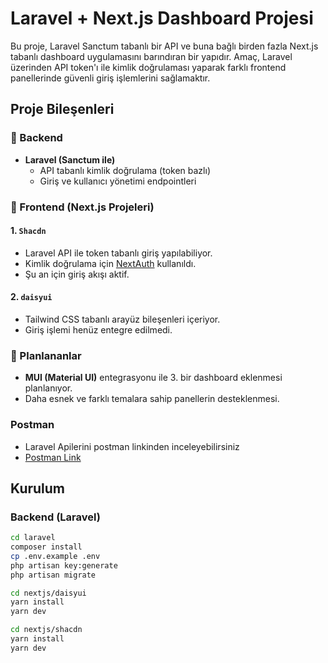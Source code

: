 # Laravel + Next.js Dashboard Projesi

Bu proje, Laravel Sanctum tabanlı bir API ve buna bağlı birden fazla Next.js tabanlı dashboard uygulamasını barındıran bir yapıdır. Amaç, Laravel üzerinden API token'ı ile kimlik doğrulaması yaparak farklı frontend panellerinde güvenli giriş işlemlerini sağlamaktır.

## Proje Bileşenleri

### 🎯 Backend
- **Laravel (Sanctum ile)**
  - API tabanlı kimlik doğrulama (token bazlı)
  - Giriş ve kullanıcı yönetimi endpointleri

### 🧩 Frontend (Next.js Projeleri)

#### 1. `Shacdn`
- Laravel API ile token tabanlı giriş yapılabiliyor.
- Kimlik doğrulama için [NextAuth](https://next-auth.js.org/) kullanıldı.
- Şu an için giriş akışı aktif.

#### 2. `daisyui`
- Tailwind CSS tabanlı arayüz bileşenleri içeriyor.
- Giriş işlemi henüz entegre edilmedi.

### 📌 Planlananlar
- **MUI (Material UI)** entegrasyonu ile 3. bir dashboard eklenmesi planlanıyor.
- Daha esnek ve farklı temalara sahip panellerin desteklenmesi.

### Postman
- Laravel Apilerini postman linkinden inceleyebilirsiniz
- [Postman Link](https://gold-crater-485241.postman.co/workspace/Team-Workspace~f9d8922f-3ed7-428c-8def-162b26c5a530/collection/11619268-009e0398-51f4-446f-b499-e1f2dd5b784b?action=share&creator=11619268)

## Kurulum

### Backend (Laravel)


```bash
cd laravel
composer install
cp .env.example .env
php artisan key:generate
php artisan migrate

cd nextjs/daisyui
yarn install
yarn dev

cd nextjs/shacdn
yarn install
yarn dev


